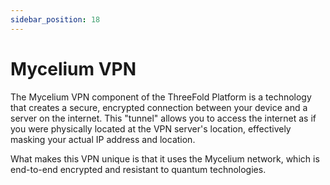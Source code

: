```yaml
---
sidebar_position: 18
---
```


# Mycelium VPN

The Mycelium VPN component of the ThreeFold Platform is a technology that creates a secure, encrypted connection between your device and a server on the internet. This "tunnel" allows you to access the internet as if you were physically located at the VPN server's location, effectively masking your actual IP address and location.

What makes this VPN unique is that it uses the Mycelium network, which is end-to-end encrypted and resistant to quantum technologies.